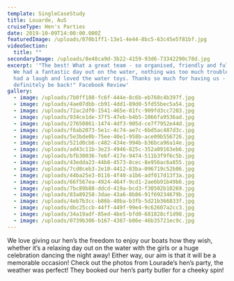 ```yaml
---
template: SingleCaseStudy
title: Louarde, AuS
cruiseType: Hen's Parties
date: 2019-10-09T14:00:00.000Z
featuredImage: /uploads/070b1ff1-13e1-4e44-8bc5-63c45e5f81bf.jpg
videoSection:
  title: ""
secondaryImage: /uploads/8e48ca9d-3b22-4159-93d6-73342290c78d.jpg
excerpt: '"The best! What a great team - so organised, friendly and full of fun!
  We had a fantastic day out on the water, nothing was too much trouble, we all
  had a laugh and loved the water toys. Thanks so much for having us - we will
  definitely be back!" Facebook Review'
gallery:
  - image: /uploads/7b0ff180-fc6f-444e-8c6b-eb760c4b397f.jpg
  - image: /uploads/4ae07dbb-cb91-4dd1-89d0-5fd55bec5a54.jpg
  - image: /uploads/72ac2df0-1541-465e-81fc-909fd3cc7203.jpg
  - image: /uploads/934ce1de-37f5-47eb-b4b5-1066fa9536ad.jpg
  - image: /uploads/27650861-1474-4df3-905d-ce7f7952e44d.jpg
  - image: /uploads/f6ab2073-5e1c-4c74-ae7c-6bd5ac487d3c.jpg
  - image: /uploads/5e3bde0b-75ee-40e1-958b-ace09b556726.jpg
  - image: /uploads/521d0cb6-c482-434e-994b-b36bca96a14e.jpg
  - image: /uploads/ad43c11b-3e23-4946-825c-352a09163eb6.jpg
  - image: /uploads/bfb30036-7e6f-417e-9474-511b3f9f6c5b.jpg
  - image: /uploads/43edda23-44b8-4573-8cec-8e956ac6a855.jpg
  - image: /uploads/7cd8ceb3-2e18-4412-83ba-096719c52b06.jpg
  - image: /uploads/44ba25e3-0116-4f40-a1b6-adf017d13f3a.jpg
  - image: /uploads/66f567ea-4924-464f-9cd1-2ae6b91b49b6.jpg
  - image: /uploads/7bc89b88-ddcd-419a-bcd3-f30502b10269.jpg
  - image: /uploads/83a89258-3dae-43a6-8b86-91f69234679b.jpg
  - image: /uploads/4eb7b3cc-b86b-40ba-b3fb-5d21b366833f.jpg
  - image: /uploads/dbc25ccb-44ff-449f-99e4-9c62607a2cc3.jpg
  - image: /uploads/34a19adf-85ed-4be5-bfd0-681828cf1d98.jpg
  - image: /uploads/0739b306-b167-4387-b86e-46b35721ec9c.jpg
---
```

We love giving our hen’s the freedom to enjoy our boats how they wish, whether it’s a relaxing day out on the water with the girls or a huge celebration dancing the night away! Either way, our aim is that it will be a memorable occasion! Check out the photos from Lourade’s hen’s party, the weather was perfect! They booked our hen’s party butler for a cheeky spin!